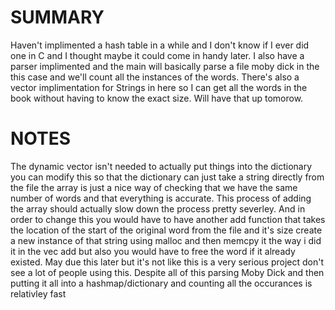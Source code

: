 # SUMMARY
Haven't implimented a hash table in a while and I don't know if I ever did one in C and I thought maybe it could come in handy
later. I also have a parser implimented and the main will basically parse a file moby dick in the this case and we'll
count all the instances of the words. There's also a vector implimentation for Strings in here so I can get all the words
in the book without having to know the exact size. Will have that up tomorow.

# NOTES
The dynamic vector isn't needed to actually put things into the dictionary you can modify this so that the dictionary can just take a string directly from the file the array is just a nice way of checking that we have the same number of words and that everything is accurate. This process of adding the array should actually slow down the process pretty severley.
And in order to change this you would have to have another add function that takes the location of the start of the original
word from the file and it's size create a new instance of that string using malloc and then memcpy
it the way i did it in the vec add but also you would have to free the word if it already existed.
May due this later but it's not like this is a very serious project don't see a lot of people using this.
Despite all of this parsing Moby Dick and then putting it all into a hashmap/dictionary and counting all the occurances is
relativley fast
